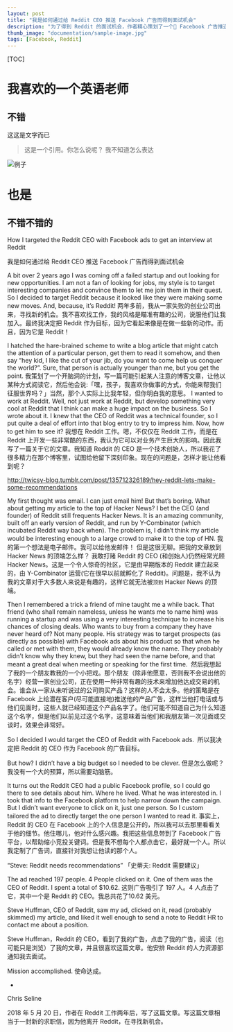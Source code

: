 ```yaml
---
layout: post
title: "我是如何通过给 Reddit CEO 推送 Facebook 广告而得到面试机会"
description: "为了得到 Reddit 的面试机会，作者精心策划了一个 Facebook 广告推送给了 Reddit 的 CEO，他成功了。"
thumb_image: "documentation/sample-image.jpg"
tags: [Facebook, Reddit]
---
```


[TOC]

# 我喜欢的一个英语老师


## 不错

这这是文字而已

> 这是一个引用。你怎么说呢？
我不知道怎么表达

![例子](assets/images/documentation/sample-image@2x.jpg)

# 也是

## 不错不错的


How I targeted the Reddit CEO with Facebook ads to get an interview at Reddit 

我是如何通过给 Reddit CEO 推送 Facebook 广告而得到面试机会

A bit over 2 years ago I was coming off a failed startup and out looking for new opportunities. I am not a fan of looking for jobs, my style is to target interesting companies and convince them to let me join them in their quest. So I decided to target Reddit because it looked like they were making some new moves. And, because, it’s Reddit!
两年多前，我从一家失败的创业公司出来，寻找新的机会。我不喜欢找工作，我的风格是瞄准有趣的公司，说服他们让我加入。最终我决定把 Reddit 作为目标，因为它看起来像是在做一些新的动作。而且，因为它是 Reddit！

I hatched the hare-brained scheme to write a blog article that might catch the attention of a particular person, get them to read it somehow, and then say “hey kid, I like the cut of your jib, do you want to come help us conquer the world?”. Sure, that person is actually younger than me, but you get the point.
我策划了一个开脑洞的计划，写一篇可能引起某人注意的博客文章，让他以某种方式阅读它，然后他会说:「嘿，孩子，我喜欢你做事的方式，你能来帮我们征服世界吗？」当然，那个人实际上比我年轻，但你明白我的意思。
I wanted to work at Reddit. Well, not just work at Reddit, but develop something very cool at Reddit that I think can make a huge impact on the business. So I wrote about it. I knew that the CEO of Reddit was a technical founder, so I put quite a deal of effort into that blog entry to try to impress him. Now, how to get him to see it?
我想在 Reddit 工作。嗯，不仅仅在 Reddit 工作，而是在 Reddit 上开发一些非常酷的东西，我认为它可以对业务产生巨大的影响。因此我写了一篇关于它的文章。我知道 Reddit 的 CEO 是一个技术创始人，所以我花了很多精力在那个博客里，试图给他留下深刻印象。现在的问题是，怎样才能让他看到呢？

http://twicsy-blog.tumblr.com/post/135712326189/hey-reddit-lets-make-some-recommendations

My first thought was email. I can just email him! But that’s boring. What about getting my article to the top of Hacker News? I bet the CEO (and founder) of Reddit still frequents Hacker News. It is an amazing community, built off an early version of Reddit, and run by Y-Combinator (which incubated Reddit way back when). The problem is, I didn’t think my article would be interesting enough to a large crowd to make it to the top of HN.
我的第一个想法是电子邮件。我可以给他发邮件！ 但是这很无聊。把我的文章放到 Hacker News 的顶端怎么样？ 我敢打赌 Reddit 的 CEO (和创始人)仍然经常光顾 Hacker News。这是一个令人惊奇的社区，它是由早期版本的 Reddit 建立起来的，由 Y-Combinator 运营(它在很早以前就孵化了 Reddit)。问题是，我不认为我的文章对于大多数人来说是有趣的，这样它就无法被`顶到` Hacker News 的顶端。

Then I remembered a trick a friend of mine taught me a while back. That friend (who shall remain nameless, unless he wants me to name him) was running a startup and was using a very interesting technique to increase his chances of closing deals. Who wants to buy from a company they have never heard of? Not many people. His strategy was to target prospects (as directly as possible) with Facebook ads about his product so that when he called or met with them, they would already know the name. They probably didn’t know why they knew, but they had seen the name before, and that meant a great deal when meeting or speaking for the first time. 
然后我想起了我的一个朋友教我的一个小把戏。那个朋友（除非他愿意，否则我不会说出他的名字）经营一家创业公司，正在使用一种非常有趣的技术来增加他达成交易的机会。谁会从一家从未听说过的公司购买产品？这样的人不会太多。他的策略是在 Facebook 上给潜在客户(尽可能直接地)推送他的产品广告，这样当他打电话或与他们见面时，这些人就已经知道这个产品名字了。他们可能不知道自己为什么知道这个名字，但是他们以前见过这个名字，这意味着当他们和我朋友第一次见面或交谈时，效果会非常好。

So I decided I would target the CEO of Reddit with Facebook ads. 
所以我决定把 Reddit 的 CEO 作为 Facebook 的广告目标。

But how? I didn’t have a big budget so I needed to be clever.
但是怎么做呢？ 我没有一个大的预算，所以需要动脑筋。

It turns out the Reddit CEO had a public Facebook profile, so I could go there to see details about him. Where he lived. What he was interested in. I took that info to the Facebook platform to help narrow down the campaign. But I didn’t want everyone to click on it, just one person. So I custom tailored the ad to directly target the one person I wanted to read it.
事实上，Reddit 的 CEO 在 Facebook 上的个人信息是公开的，所以我可以去那里看看关于他的细节。他住哪儿，他对什么感兴趣。我把这些信息带到了 Facebook 广告平台，以帮助缩小竞投关键词。但是我不想每个人都点击它，最好就一个人。所以我定制了广告词，直接针对我想让他读的那个人。

“Steve: Reddit needs recommendations”
「史蒂夫: Reddit 需要建议」

The ad reached 197 people. 4 People clicked on it. One of them was the CEO of Reddit. I spent a total of $10.62.
这则广告吸引了 197 人。4 人点击了它，其中一个是 Reddit 的 CEO。我总共花了10.62 美元。

Steve Huffman, CEO of Reddit, saw my ad, clicked on it, read (probably skimmed) my article, and liked it well enough to send a note to Reddit HR to contact me about a position.

Steve Huffman，Reddit 的 CEO，看到了我的广告，点击了我的广告，阅读（也可能只是浏览）了我的文章，并且很喜欢这篇文章。他安排 Reddit 的人力资源部通知我去面试。

Mission accomplished.
使命达成。

-
Chris Seline

2018 年 5 月 20 日，作者在 Reddit 工作两年后，写了这篇文章。写这篇文章相当于一封新的求职信，因为他离开 Reddit，在寻找新机会。
